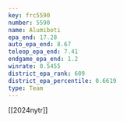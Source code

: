 ```yaml
---
key: frc5590
number: 5590
name: Alumiboti
epa_end: 17.28
auto_epa_end: 8.67
teleop_epa_end: 7.41
endgame_epa_end: 1.2
winrate: 0.5455
district_epa_rank: 609
district_epa_percentile: 0.6619
type: Team
---
```

[[2024nytr]]
